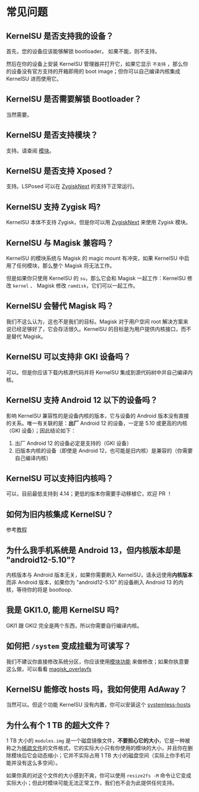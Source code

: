 # 常见问题

## KernelSU 是否支持我的设备？

首先，您的设备应该能够解锁 bootloader。 如果不能，则不支持。

然后在你的设备上安装 KernelSU 管理器并打开它，如果它显示 `不支持` ，那么你的设备没有官方支持的开箱即用的 boot image；但你可以自己编译内核集成 KernelSU 进而使用它。

## KernelSU 是否需要解锁 Bootloader？

当然需要。

## KernelSU 是否支持模块？

支持。请查阅 [模块](module.md)。

## KernelSU 是否支持 Xposed？

支持。LSPosed 可以在 [ZygiskNext](https://github.com/Dr-TSNG/ZygiskNext) 的支持下正常运行。

## KernelSU 支持 Zygisk 吗?

KernelSU 本体不支持 Zygisk，但是你可以用 [ZygiskNext](https://github.com/Dr-TSNG/ZygiskNext) 来使用 Zygisk 模块。

## KernelSU 与 Magisk 兼容吗？

KernelSU 的模块系统与 Magisk 的 magic mount 有冲突，如果 KernelSU 中启用了任何模块，那么整个 Magisk 将无法工作。

但是如果你只使用 KernelSU 的 `su`，那么它会和 Magisk 一起工作：KernelSU 修改 `kernel` 、 Magisk 修改 `ramdisk`，它们可以一起工作。

## KernelSU 会替代 Magisk 吗？

我们不这么认为，这也不是我们的目标。Magisk 对于用户空间 root 解决方案来说已经足够好了，它会存活很久。KernelSU 的目标是为用户提供内核接口，而不是替代 Magisk。

## KernelSU 可以支持非 GKI 设备吗？

可以。但是你应该下载内核源代码并将 KernelSU 集成到源代码树中并自己编译内核。

## KernelSU 支持 Android 12 以下的设备吗？

影响 KernelSU 兼容性的是设备内核的版本，它与设备的 Android 版本没有直接的关系。唯一有关联的是：**出厂** Android 12 的设备，一定是 5.10 或更高的内核（GKI 设备）；因此结论如下：

1. 出厂 Android 12 的设备必定是支持的（GKI 设备）
2. 旧版本内核的设备（即使是 Android 12，也可能是旧内核）是兼容的（你需要自己编译内核）

## KernelSU 可以支持旧内核吗？

可以，目前最低支持到 4.14；更低的版本你需要手动移植它，欢迎 PR ！

## 如何为旧内核集成 KernelSU？

参考[教程](how-to-integrate-for-non-gki)

## 为什么我手机系统是 Android 13，但内核版本却是 "android12-5.10"?

内核版本与 Android 版本无关，如果你需要刷入 KernelSU，请永远使用**内核版本**而非 Android 版本，如果你为 "android12-5.10" 的设备刷入 Android 13 的内核，等待你的将是 bootloop.

## 我是 GKI1.0, 能用 KernelSU 吗?

GKI1 跟 GKI2 完全是两个东西，所以你需要自行编译内核。

## 如何把 `/system` 变成挂载为可读写？

我们不建议你直接修改系统分区，你应该使用[模块功能](module.md) 来做修改；如果你执意要这么做，可以看看 [magisk_overlayfs](https://github.com/HuskyDG/magic_overlayfs)

## KernelSU 能修改 hosts 吗，我如何使用 AdAway？

当然可以。但这个功能 KernelSU 没有内置，你可以安装这个 [systemless-hosts](https://github.com/symbuzzer/systemless-hosts-KernelSU-module)

## 为什么有个 1 TB 的超大文件？

1 TB 大小的 `modules.img` 是一个磁盘镜像文件，**不要担心它的大小**，它是一种被称之为[稀疏文件](https://en.wikipedia.org/wiki/Sparse_file)的文件格式，它的实际大小只有你使用的模块的大小，并且你在删除模块后它会动态缩小；它并不实际占用 1 TB 大小的磁盘空间（实际上你手机可能并没有这么多空间）。

如果你真的对这个文件的大小感到不爽，你可以使用 `resize2fs -M` 命令让它变成实际大小；但此时模块可能无法正常工作，我们也不会为此提供任何支持。
